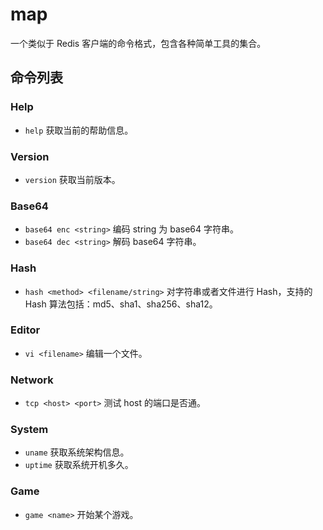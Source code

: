 # map

一个类似于 Redis 客户端的命令格式，包含各种简单工具的集合。

## 命令列表

### Help

- `help` 获取当前的帮助信息。

### Version

- `version` 获取当前版本。

### Base64

- `base64 enc <string>` 编码 string 为 base64 字符串。
- `base64 dec <string>` 解码 base64 字符串。

### Hash

- `hash <method> <filename/string>` 对字符串或者文件进行 Hash，支持的 Hash 算法包括：md5、sha1、sha256、sha12。

### Editor

- `vi <filename>` 编辑一个文件。

### Network

- `tcp <host> <port>` 测试 host 的端口是否通。

### System

- `uname` 获取系统架构信息。
- `uptime` 获取系统开机多久。

### Game

- `game <name>` 开始某个游戏。
